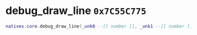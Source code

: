 # debug_draw_line `0x7C55C775`

```lua
natives.core.debug_draw_line(_unk0 --[[ number ]], _unk1 --[[ number ]], _unk2 --[[ number ]], _unk3 --[[ number ]])
```